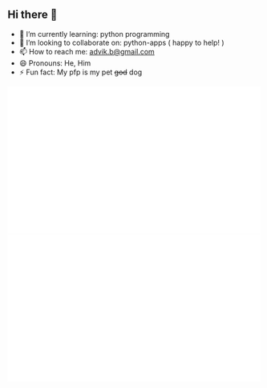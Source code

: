 ## Hi there 👋

- 🌱 I’m currently learning: python programming
- 👯 I’m looking to collaborate on: python-apps ( happy to help! )
- 📫 How to reach me: advik.b@gmail.com
- 😄 Pronouns: He, Him
- ⚡ Fun fact: My pfp is my pet ~~god~~ dog

![img](https://raw.githubusercontent.com/Advik-B/github-status/master/generated/languages.svg)
![img](https://raw.githubusercontent.com/Advik-B/github-status/master/generated/overview.svg)
<!-- ![My ReadME Status](https://github-readme-stats.vercel.app/api?username=Advik-B&show_icons=true&theme=radical) -->

